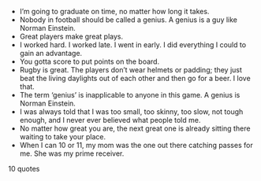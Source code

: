  - I’m going to graduate on time, no matter how long it takes.
 - Nobody in football should be called a genius. A genius is a guy like Norman Einstein.
 - Great players make great plays.
 - I worked hard. I worked late. I went in early. I did everything I could to gain an advantage.
 - You gotta score to put points on the board.
 - Rugby is great. The players don’t wear helmets or padding; they just beat the living daylights out of each other and then go for a beer. I love that.
 - The term ‘genius’ is inapplicable to anyone in this game. A genius is Norman Einstein.
 - I was always told that I was too small, too skinny, too slow, not tough enough, and I never ever believed what people told me.
 - No matter how great you are, the next great one is already sitting there waiting to take your place.
 - When I can 10 or 11, my mom was the one out there catching passes for me. She was my prime receiver.

10 quotes